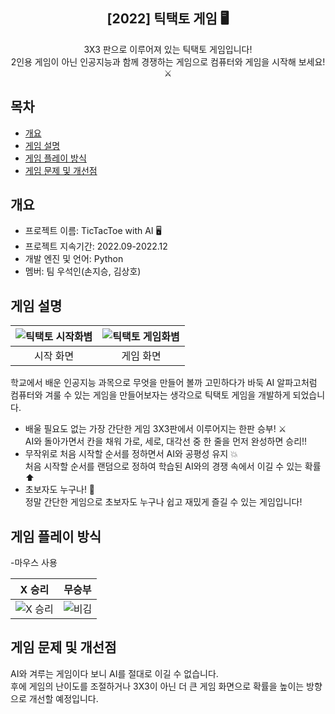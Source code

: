 <div align="center">
<h2>[2022] 틱택토 게임 🖥</h2>
3X3 판으로 이루어져 있는 틱택토 게임입니다!<br> 2인용 게임이 아닌 인공지능과 함께 경쟁하는 게임으로 컴퓨터와 게임을 시작해 보세요!⚔
</div>

## 목차
  - [개요](#개요) 
  - [게임 설명](#게임-설명)
  - [게임 플레이 방식](#게임-플레이-방식)
  - [게임 문제 및 개선점](#게임-문제-및-개선점)

## 개요
- 프로젝트 이름: TicTacToe with AI 🖥
- 프로젝트 지속기간: 2022.09-2022.12
- 개발 엔진 및 언어: Python
- 멤버: 팀 우석인(손지승, 김상호)

## 게임 설명
|![틱택토 시작화볌](https://github.com/djm06149/Omok/assets/72903223/ad99cfc4-c133-4781-af8f-7aa4a8143446)|![틱택토 게임화볌](https://github.com/djm06149/Omok/assets/72903223/fbef9138-c141-41c2-80fd-ba60f68599f7)|
|:---:|:---:|
|시작 화면|게임 화면|

 학교에서 배운 인공지능 과목으로 무엇을 만들어 볼까 고민하다가 바둑 AI 알파고처럼 컴퓨터와 겨룰 수 있는 게임을 만들어보자는 생각으로 틱택토 게임을 개발하게 되었습니다.<br>
- 배울 필요도 없는 가장 간단한 게임 3X3판에서 이루어지는 한판 승부! ⚔️<br>
AI와 돌아가면서 칸을 채워 가로, 세로, 대각선 중 한 줄을 먼저 완성하면 승리!!
- 무작위로 처음 시작할 순서를 정하면서 AI와 공평성 유지 💥<br>
처음 시작할 순서를 랜덤으로 정하여 학습된 AI와의 경쟁 속에서 이길 수 있는 확률⬆
- 초보자도 누구나! 👶<br>
정말 간단한 게임으로 초보자도 누구나 쉽고 재밌게 즐길 수 있는 게임입니다!

## 게임 플레이 방식
-마우스 사용

|X 승리|무승부|
|---|---|
|![X 승리](https://github.com/djm06149/Omok/assets/72903223/1f6f8656-3ae9-44fb-afcc-1e2a1b67c178)|![비김](https://github.com/djm06149/Omok/assets/72903223/0bf0691b-cc96-43d5-8e0d-e893f438a62b)|

## 게임 문제 및 개선점
AI와 겨루는 게임이다 보니 AI를 절대로 이길 수 없습니다.<br>
후에 게임의 난이도를 조절하거나 3X3이 아닌 더 큰 게임 화면으로 확률을 높이는 방향으로 개선할 예정입니다.

